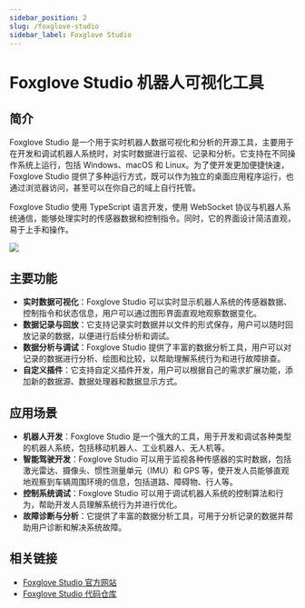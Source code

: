 ```yaml
---
sidebar_position: 2
slug: /foxglove-studio
sidebar_label: Foxglove Studio
---
```


# Foxglove Studio 机器人可视化工具



## 简介

Foxglove Studio 是一个用于实时机器人数据可视化和分析的开源工具，主要用于在开发和调试机器人系统时，对实时数据进行监视、记录和分析。它支持在不同操作系统上运行，包括 Windows、macOS 和 Linux。为了使开发更加便捷快速，Foxglove Studio 提供了多种运行方式，既可以作为独立的桌面应用程序运行，也通过浏览器访问，甚至可以在你自己的域上自行托管。

Foxglove Studio 使用 TypeScript 语言开发，使用 WebSocket 协议与机器人系统通信，能够处理实时的传感器数据和控制指令。同时，它的界面设计简洁直观，易于上手和操作。

![](https://static.getiot.tech/foxglove-studio-screenshot.webp#center)



## 主要功能

- **实时数据可视化**：Foxglove Studio 可以实时显示机器人系统的传感器数据、控制指令和状态信息，用户可以通过图形界面直观地观察数据变化。
- **数据记录与回放**：它支持记录实时数据并以文件的形式保存，用户可以随时回放记录的数据，以便进行后续分析和调试。
- **数据分析与调试**：Foxglove Studio 提供了丰富的数据分析工具，用户可以对记录的数据进行分析、绘图和比较，以帮助理解系统行为和进行故障排查。
- **自定义插件**：它支持自定义插件开发，用户可以根据自己的需求扩展功能，添加新的数据源、数据处理器和数据显示方式。



## 应用场景

- **机器人开发**：Foxglove Studio 是一个强大的工具，用于开发和调试各种类型的机器人系统，包括移动机器人、工业机器人、无人机等。
- **智能驾驶开发**：Foxglove Studio 可以用于监视各种传感器的实时数据，包括激光雷达、摄像头、惯性测量单元（IMU）和 GPS 等，使开发人员能够直观地观察到车辆周围环境的信息，包括道路、障碍物、行人等。
- **控制系统调试**：Foxglove Studio 可以用于调试机器人系统的控制算法和行为，帮助开发人员理解系统行为并进行优化。
- **故障诊断与分析**：它提供了丰富的数据分析工具，可用于分析记录的数据并帮助用户诊断和解决系统故障。



## 相关链接

- [Foxglove Studio 官方网站](https://foxglove.dev)
- [Foxglove Studio 代码仓库](https://github.com/foxglove/studio)
